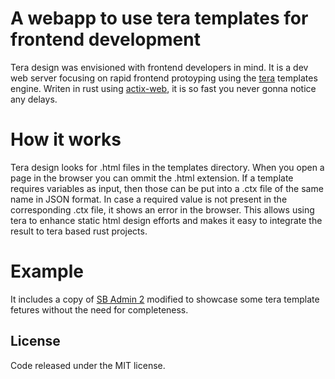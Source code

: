 
# A webapp to use tera templates for frontend development
Tera design was envisioned with frontend developers in mind.
It is a dev web server focusing on rapid frontend protoyping using the [tera](https://crates.io/crates/tera) templates engine.
Writen in rust using [actix-web](https://crates.io/crates/actix-web/1.0.0-rc), it is so fast you never gonna notice any delays.

# How it works
Tera design looks for .html files in the templates directory.
When you open a page in the browser you can ommit the .html extension.
If a template requires variables as input, then those can be put into a .ctx file of the same name in JSON format.
In case a required value is not present in the corresponding .ctx file, it shows an error in the browser.
This allows using tera to enhance static html design efforts and makes it easy to integrate the result to tera based rust projects.

# Example
It includes a copy of [SB Admin 2](https://github.com/BlackrockDigital/startbootstrap-sb-admin-2) modified to showcase some tera template fetures without the need for completeness.

## License
Code released under the MIT license.
